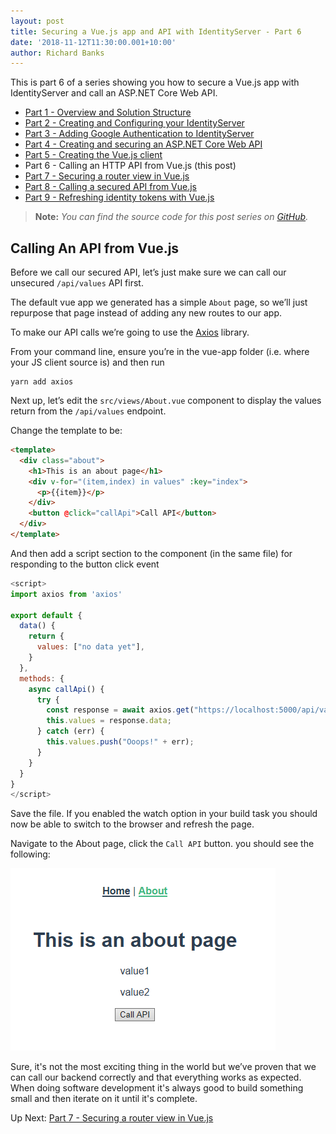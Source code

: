 ```yaml
---
layout: post
title: Securing a Vue.js app and API with IdentityServer - Part 6
date: '2018-11-12T11:30:00.001+10:00'
author: Richard Banks
---
```

This is part 6 of a series showing you how to secure a Vue.js app with IdentityServer and call an ASP.NET Core Web API.

  * [Part 1 - Overview and Solution Structure](/2018/11/securing-vue-with-identityserver-part1.html) 
  * [Part 2 - Creating and Configuring your IdentityServer](/2018/11/securing-vue-with-identityserver-part2.html)
  * [Part 3 - Adding Google Authentication to IdentityServer](/2018/11/securing-vue-with-identityserver-part3.html)
  * [Part 4 - Creating and securing an ASP.NET Core Web API](/2018/11/securing-vue-with-identityserver-part4.html) 
  * [Part 5 - Creating the Vue.js client](/2018/11/securing-vue-with-identityserver-part5.html)
  * Part 6 - Calling an HTTP API from Vue.js (this post)
  * [Part 7 - Securing a router view in Vue.js](/2018/11/securing-vue-with-identityserver-part7.html)
  * [Part 8 - Calling a secured API from Vue.js](/2018/11/securing-vue-with-identityserver-part8.html)
  * [Part 9 - Refreshing identity tokens with Vue.js](/2018/11/securing-vue-with-identityserver-part9.html)

> __Note:__ _You can find the source code for this post series on [GitHub](https://github.com/rbanks54/vue-and-identityserver)._

## Calling An API from Vue.js

Before we call our secured API, let’s just make sure we can call our unsecured `/api/values` API first.

The default vue app we generated has a simple `About` page, so we’ll just repurpose that page instead of adding any new routes to our app.

To make our API calls we’re going to use the [Axios](https://github.com/axios/axios) library.

From your command line, ensure you’re in the vue-app folder (i.e. where your JS client source is) and then run 
```
yarn add axios
```

Next up, let’s edit the `src/views/About.vue` component to display the values return from the `/api/values` endpoint.

Change the template to be:
```html
<template>
  <div class="about">
    <h1>This is an about page</h1>
    <div v-for="(item,index) in values" :key="index">
      <p>{{item}}</p>
    </div>
    <button @click="callApi">Call API</button>
  </div>
</template>
```

And then add a script section to the component (in the same file) for responding to the button click event

```js
<script>
import axios from 'axios'

export default {
  data() {
    return {
      values: ["no data yet"],
    }
  },
  methods: {
    async callApi() {
      try {
        const response = await axios.get("https://localhost:5000/api/values");
        this.values = response.data;
      } catch (err) {
        this.values.push("Ooops!" + err);
      }
    }
  }
}
</script>
```

Save the file. If you enabled the watch option in your build task you should now be able to switch to the browser and refresh the page.

Navigate to the About page, click the `Call API` button. you should see the following:

![results from unsecured API call](/assets/images/2018-11/unsecured_results_view.png)

Sure, it's not the most exciting thing in the world but we’ve proven that we can call our backend correctly and that everything works as expected. When doing software development it's always good to build something small and then iterate on it until it's complete.

Up Next: [Part 7 - Securing a router view in Vue.js](/2018/11/securing-vue-with-identityserver-part7.html)